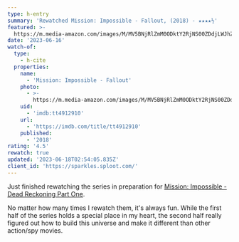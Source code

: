 ```yaml
---
type: h-entry
summary: 'Rewatched Mission: Impossible - Fallout, (2018) - ★★★★½'
featured: >-
  https://m.media-amazon.com/images/M/MV5BNjRlZmM0ODktY2RjNS00ZDdjLWJhZGYtNDljNWZkMGM5MTg0XkEyXkFqcGdeQXVyNjAwMjI5MDk@._V1_SX300.jpg
date: '2023-06-16'
watch-of:
  type:
    - h-cite
  properties:
    name:
      - 'Mission: Impossible - Fallout'
    photo:
      - >-
        https://m.media-amazon.com/images/M/MV5BNjRlZmM0ODktY2RjNS00ZDdjLWJhZGYtNDljNWZkMGM5MTg0XkEyXkFqcGdeQXVyNjAwMjI5MDk@._V1_SX300.jpg
    uid:
      - 'imdb:tt4912910'
    url:
      - 'https://imdb.com/title/tt4912910'
    published:
      - '2018'
rating: '4.5'
rewatch: true
updated: '2023-06-18T02:54:05.835Z'
client_id: 'https://sparkles.sploot.com/'
---
```


Just finished rewatching the series in preparation for [Mission: Impossible - Dead Reckoning Part One](https://imdb.com/title/tt9603212/).

No matter how many times I rewatch them, it's always fun. While the first half of the series holds a special place in my heart, the second half really figured out how to build this universe and make it different than other action/spy movies.
